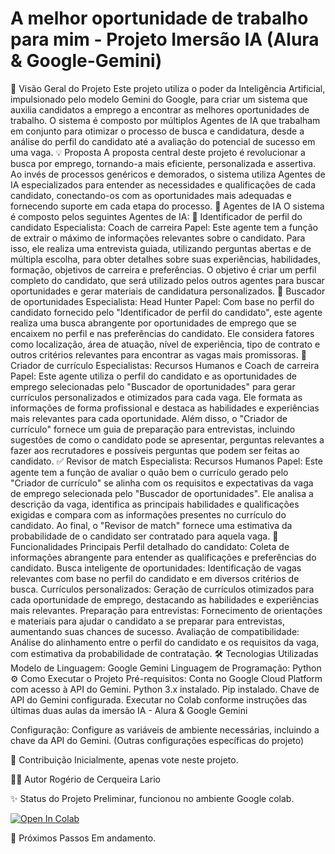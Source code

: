 # A melhor oportunidade de trabalho para mim - Projeto Imersão IA (Alura & Google-Gemini)
🎯 Visão Geral do Projeto
Este projeto utiliza o poder da Inteligência Artificial, impulsionado pelo modelo Gemini do Google, para criar um sistema que auxilia candidatos a emprego a encontrar as melhores oportunidades de trabalho. O sistema é composto por múltiplos Agentes de IA que trabalham em conjunto para otimizar o processo de busca e candidatura, desde a análise do perfil do candidato até a avaliação do potencial de sucesso em uma vaga.
💡 Proposta
A proposta central deste projeto é revolucionar a busca por emprego, tornando-a mais eficiente, personalizada e assertiva. Ao invés de processos genéricos e demorados, o sistema utiliza Agentes de IA especializados para entender as necessidades e qualificações de cada candidato, conectando-os com as oportunidades mais adequadas e fornecendo suporte em cada etapa do processo.
🤖 Agentes de IA
O sistema é composto pelos seguintes Agentes de IA:
👤 Identificador de perfil do candidato
Especialista: Coach de carreira
Papel: Este agente tem a função de extrair o máximo de informações relevantes sobre o candidato. Para isso, ele realiza uma entrevista guiada, utilizando perguntas abertas e de múltipla escolha, para obter detalhes sobre suas experiências, habilidades, formação, objetivos de carreira e preferências. O objetivo é criar um perfil completo do candidato, que será utilizado pelos outros agentes para buscar oportunidades e gerar materiais de candidatura personalizados.
💼 Buscador de oportunidades
Especialista: Head Hunter
Papel: Com base no perfil do candidato fornecido pelo "Identificador de perfil do candidato", este agente realiza uma busca abrangente por oportunidades de emprego que se encaixem no perfil e nas preferências do candidato. Ele considera fatores como localização, área de atuação, nível de experiência, tipo de contrato e outros critérios relevantes para encontrar as vagas mais promissoras.
📝 Criador de currículo
Especialistas: Recursos Humanos e Coach de carreira
Papel: Este agente utiliza o perfil do candidato e as oportunidades de emprego selecionadas pelo "Buscador de oportunidades" para gerar currículos personalizados e otimizados para cada vaga. Ele formata as informações de forma profissional e destaca as habilidades e experiências mais relevantes para cada oportunidade. Além disso, o "Criador de currículo" fornece um guia de preparação para entrevistas, incluindo sugestões de como o candidato pode se apresentar, perguntas relevantes a fazer aos recrutadores e possíveis perguntas que podem ser feitas ao candidato.
✅ Revisor de match
Especialista: Recursos Humanos
Papel: Este agente tem a função de avaliar o quão bem o currículo gerado pelo "Criador de currículo" se alinha com os requisitos e expectativas da vaga de emprego selecionada pelo "Buscador de oportunidades". Ele analisa a descrição da vaga, identifica as principais habilidades e qualificações exigidas e compara com as informações presentes no currículo do candidato. Ao final, o "Revisor de match" fornece uma estimativa da probabilidade de o candidato ser contratado para aquela vaga.
🚀 Funcionalidades Principais
Perfil detalhado do candidato: Coleta de informações abrangente para entender as qualificações e preferências do candidato.
Busca inteligente de oportunidades: Identificação de vagas relevantes com base no perfil do candidato e em diversos critérios de busca.
Currículos personalizados: Geração de currículos otimizados para cada oportunidade de emprego, destacando as habilidades e experiências mais relevantes.
Preparação para entrevistas: Fornecimento de orientações e materiais para ajudar o candidato a se preparar para entrevistas, aumentando suas chances de sucesso.
Avaliação de compatibilidade: Análise do alinhamento entre o perfil do candidato e os requisitos da vaga, com estimativa da probabilidade de contratação.
🛠️ Tecnologias Utilizadas
Modelo de Linguagem: Google Gemini
Linguagem de Programação: Python
⚙️ Como Executar o Projeto
Pré-requisitos:
Conta no Google Cloud Platform com acesso à API do Gemini.
Python 3.x instalado.
Pip instalado.
Chave de API do Gemini configurada.
Executar no Colab conforme instruções das últimas duas aulas da imersão IA - Alura & Google Gemini

Configuração:
Configure as variáveis de ambiente necessárias, incluindo a chave da API do Gemini.
(Outras configurações específicas do projeto)

🤝 Contribuição
Inicialmente, apenas vote neste projeto.

🧑‍💻 Autor
Rogério de Cerqueira Lario

✨ Status do Projeto
Preliminar, funcionou no ambiente Google colab.

[![Open In Colab](https://colab.research.google.com/assets/colab-badge.svg)](https://colab.research.google.com/github/<seu_nome_de_usuario>/<nome_do_repositorio>/blob/<branch_principal>/<caminho_do_notebook>.ipynb)

🚀 Próximos Passos
Em andamento.
